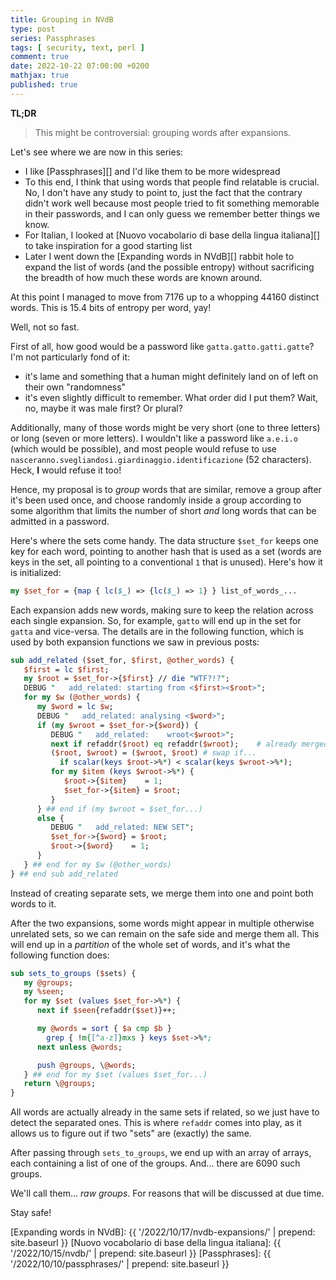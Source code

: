 ```yaml
---
title: Grouping in NVdB
type: post
series: Passphrases
tags: [ security, text, perl ]
comment: true
date: 2022-10-22 07:00:00 +0200
mathjax: true
published: true
---
```


**TL;DR**

> This might be controversial: grouping words after expansions.

Let's see where we are now in this series:

- I like [Passphrases][] and I'd like them to be more widespread
- To this end, I think that using words that people find relatable is
  crucial. No, I don't have any study to point to, just the fact that
  the contrary didn't work well because most people tried to fit
  something memorable in their passwords, and I can only guess we
  remember better things we know.
- For Italian, I looked at [Nuovo vocabolario di base della lingua
  italiana][] to take inspiration for a good starting list
- Later I went down the [Expanding words in NVdB][] rabbit hole to
  expand the list of words (and the possible entropy) without
  sacrificing the breadth of how much these words are known around.

At this point I managed to move from $7176$ up to a whopping $44160$
distinct words. This is $15.4$ bits of entropy per word, yay!

Well, not so fast.

First of all, how good would be a password like
`gatta.gatto.gatti.gatte`? I'm not particularly fond of it:

- it's lame and something that a human might definitely land on of left
  on their own "randomness"
- it's even slightly difficult to remember. What order did I put them?
  Wait, no, maybe it was male first? Or plural?

Additionally, many of those words might be very short (one to three
letters) or long (seven or more letters). I wouldn't like a password
like `a.e.i.o` (which would be possible), and most people would refuse
to use `nasceranno.svegliandosi.giardinaggio.identificazione` (52
characters). Heck, **I** would refuse it too!

Hence, my proposal is to *group* words that are similar, remove a group
after it's been used once, and choose randomly inside a group according
to some algorithm that limits the number of short *and* long words that
can be admitted in a password.

Here's where the sets come handy. The data structure `$set_for` keeps
one key for each word, pointing to another hash that is used as a set
(words are keys in the set, all pointing to a conventional `1` that is
unused). Here's how it is initialized:

```perl
my $set_for = {map { lc($_) => {lc($_) => 1} } list_of_words_...
```

Each expansion adds new words, making sure to keep the relation across
each single expansion. So, for example, `gatto` will end up in the set
for `gatta` and vice-versa. The details are in the following function,
which is used by both expansion functions we saw in previous posts:

```perl
sub add_related ($set_for, $first, @other_words) {
   $first = lc $first;
   my $root = $set_for->{$first} // die "WTF?!?";
   DEBUG "   add_related: starting from <$first><$root>";
   for my $w (@other_words) {
      my $word = lc $w;
      DEBUG "   add_related: analysing <$word>";
      if (my $wroot = $set_for->{$word}) {
         DEBUG "   add_related:    wroot<$wroot>";
         next if refaddr($root) eq refaddr($wroot);    # already merged
         ($root, $wroot) = ($wroot, $root) # swap if...
           if scalar(keys $root->%*) < scalar(keys $wroot->%*);
         for my $item (keys $wroot->%*) {
            $root->{$item}    = 1;
            $set_for->{$item} = $root;
         }
      } ## end if (my $wroot = $set_for...)
      else {
         DEBUG "   add_related: NEW SET";
         $set_for->{$word} = $root;
         $root->{$word}    = 1;
      }
   } ## end for my $w (@other_words)
} ## end sub add_related
```

Instead of creating separate sets, we merge them into one and point both
words to it.

After the two expansions, some words might appear in multiple otherwise
unrelated sets, so we can remain on the safe side and merge them all.
This will end up in a *partition* of the whole set of words, and it's
what the following function does:

```perl
sub sets_to_groups ($sets) {
   my @groups;
   my %seen;
   for my $set (values $set_for->%*) {
      next if $seen{refaddr($set)}++;

      my @words = sort { $a cmp $b }
        grep { !m{[^a-z]}mxs } keys $set->%*;
      next unless @words;

      push @groups, \@words;
   } ## end for my $set (values $set_for...)
   return \@groups;
}
```

All words are actually already in the same sets if related, so we just
have to detect the separated ones. This is where `refaddr` comes into
play, as it allows us to figure out if two "sets" are (exactly) the
same.

After passing through `sets_to_groups`, we end up with an array of
arrays, each containing a list of one of the groups. And... there are
$6090$ such groups.

We'll call them... *raw groups*. For reasons that will be discussed at
due time.

Stay safe!

[Perl]: https://www.perl.org/
[Expanding words in NVdB]: {{ '/2022/10/17/nvdb-expansions/' | prepend: site.baseurl }}
[Nuovo vocabolario di base della lingua italiana]: {{ '/2022/10/15/nvdb/' | prepend: site.baseurl }}
[Passphrases]: {{ '/2022/10/10/passphrases/' | prepend: site.baseurl }}
